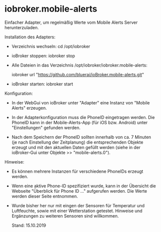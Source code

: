 # iobroker.mobile-alerts

Einfacher Adapter, um regelmäßig Werte vom Mobile Alerts Server herunterzuladen.

Installation des Adapters:

- Verzeichnis wechseln: cd /opt/iobroker

- ioBroker stoppen: iobroker stop

- Alle Dateien in das Verzeichnis /opt/iobroker/iobroker.mobile-alerts:
  
    iobroker url "https://github.com/bluerai/ioBroker.mobile-alerts.git"

- ioBroker starten: iobroker start

Konfiguration:

- In der WebGui von ioBroker unter "Adapter" eine Instanz von "Mobile Alerts" erzeugen.

- In der Adapterkonfiguration muss die PhoneID eingetragen werden.
  Die PhoneID kann in der Mobile-Alerts-App (für iOS bzw. Android) unter "Einstellungen" 
  gefunden werden.
  
- Nach dem Speichern der PhoneID sollten innerhalb von ca. 7 Minuten (je nach Einstellung der Zeitplanung) die
  entsprechenden Objekte erzeugt und mit den aktuellen Daten gefüllt werden 
  (siehe in der ioBroker-Gui unter Objekte >> "mobile-alerts.0").
  
  
Hinweise:

- Es können mehrere Instanzen für verschiedene PhoneIDs erzeugt werden.

- Wenn eine aktive Phone-ID spezifiziert wurde, kann in der Übersicht die Webseite "Überblick für Phone ID ..." aufgerufen
  werden. Die Werte werden dieser Seite entnommen.
  
- Wurde bisher her nur mit eingen der Sensoren für Temperatur und Luftfeuchte, sowie 
  mit einer Wetterstation getestet. Hinweise und Ergänzungen zu weiteren Sensoren sind 
  willkommen.
  
  
  Stand: 15.10.2019


